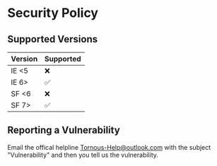 # Security Policy

## Supported Versions

| Version | Supported          |
| ------- | ------------------ |
| IE <5   | :x:                |
| IE 6>   | :white_check_mark: |
| SF <6   | :x:                |
| SF 7>   | :white_check_mark: |

## Reporting a Vulnerability

Email the offical helpline Tornous-Help@outlook.com with the subject "Vulnerability" and then you tell us the vulnerability.
